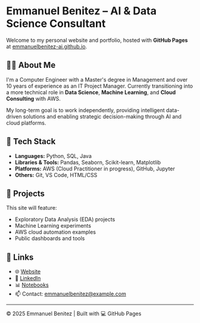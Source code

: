 # Emmanuel Benitez – AI & Data Science Consultant

Welcome to my personal website and portfolio, hosted with **GitHub Pages** at [emmanuelbenitez-ai.github.io](https://emmanuelbenitez-ai.github.io).

## 👨‍💻 About Me

I'm a Computer Engineer with a Master's degree in Management and over 10 years of experience as an IT Project Manager. Currently transitioning into a more technical role in **Data Science**, **Machine Learning**, and **Cloud Consulting** with AWS.

My long-term goal is to work independently, providing intelligent data-driven solutions and enabling strategic decision-making through AI and cloud platforms.

## 🧰 Tech Stack

- **Languages:** Python, SQL, Java
- **Libraries & Tools:** Pandas, Seaborn, Scikit-learn, Matplotlib
- **Platforms:** AWS (Cloud Practitioner in progress), GitHub, Jupyter
- **Others:** Git, VS Code, HTML/CSS

## 📁 Projects

This site will feature:
- Exploratory Data Analysis (EDA) projects
- Machine Learning experiments
- AWS cloud automation examples
- Public dashboards and tools

## 🔗 Links

- 🌐 [Website](https://emmanuelbenitez-ai.github.io)
- 💼 [LinkedIn](#) <!-- Update once live -->
- 📊 [Notebooks](#) <!-- Coming soon -->
- 📫 Contact: emmanuelbenitez@example.com

---

© 2025 Emmanuel Benitez | Built with 💻 GitHub Pages
